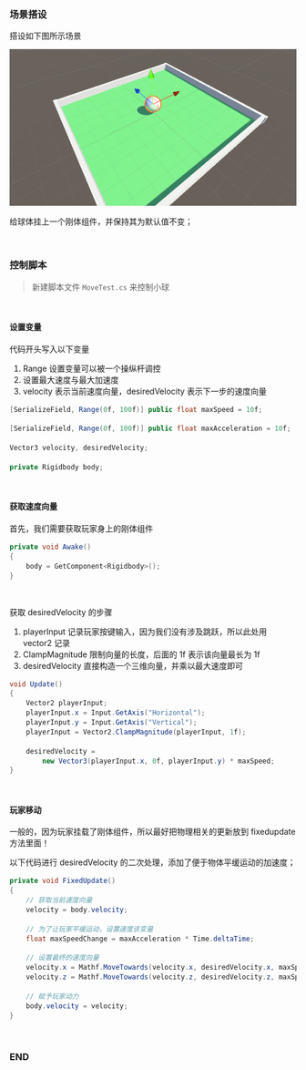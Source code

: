### 场景搭设

搭设如下图所示场景

![](../../imgs/catlikecoding/move/cm1-1.png)

给球体挂上一个刚体组件，并保持其为默认值不变；

<br>

### 控制脚本

> 新建脚本文件 `MoveTest.cs` 来控制小球

<br>

#### 设置变量

代码开头写入以下变量

1. Range 设置变量可以被一个操纵杆调控
2. 设置最大速度与最大加速度
3. velocity 表示当前速度向量，desiredVelocity 表示下一步的速度向量

```cs
[SerializeField, Range(0f, 100f)] public float maxSpeed = 10f;

[SerializeField, Range(0f, 100f)] public float maxAcceleration = 10f;

Vector3 velocity, desiredVelocity;

private Rigidbody body;
```

<br>

#### 获取速度向量

首先，我们需要获取玩家身上的刚体组件

```cs
private void Awake()
{
    body = GetComponent<Rigidbody>();
}
```

<br>

获取 desiredVelocity 的步骤

1. playerInput 记录玩家按键输入，因为我们没有涉及跳跃，所以此处用 vector2 记录
2. ClampMagnitude 限制向量的长度，后面的 1f 表示该向量最长为 1f
3. desiredVelocity 直接构造一个三维向量，并乘以最大速度即可

```cs
void Update()
{
    Vector2 playerInput;
    playerInput.x = Input.GetAxis("Horizontal");
    playerInput.y = Input.GetAxis("Vertical");
    playerInput = Vector2.ClampMagnitude(playerInput, 1f);

    desiredVelocity =
        new Vector3(playerInput.x, 0f, playerInput.y) * maxSpeed;
}
```

<br>

#### 玩家移动

一般的，因为玩家挂载了刚体组件，所以最好把物理相关的更新放到 fixedupdate 方法里面！

以下代码进行 desiredVelocity 的二次处理，添加了便于物体平缓运动的加速度；

```cs
private void FixedUpdate()
{
    // 获取当前速度向量
    velocity = body.velocity;

    // 为了让玩家平缓运动，设置速度该变量
    float maxSpeedChange = maxAcceleration * Time.deltaTime;

    // 设置最终的速度向量
    velocity.x = Mathf.MoveTowards(velocity.x, desiredVelocity.x, maxSpeedChange);
    velocity.z = Mathf.MoveTowards(velocity.z, desiredVelocity.z, maxSpeedChange);

    // 赋予玩家动力
    body.velocity = velocity;
}
```

<br>

### END
